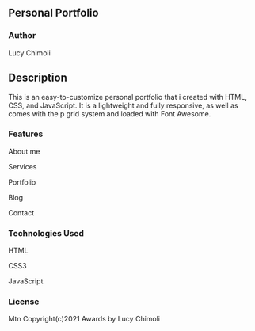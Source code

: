 ## Personal Portfolio

### Author
Lucy Chimoli

## Description
This is an easy-to-customize personal portfolio  that i created with HTML, CSS, and JavaScript. It is a lightweight and fully responsive, as well as comes with the p grid system and loaded with Font Awesome. 

### Features
About me

Services

Portfolio

Blog

Contact

### Technologies Used
HTML

CSS3

JavaScript

### License
Mtn Copyright(c)2021 Awards by Lucy Chimoli